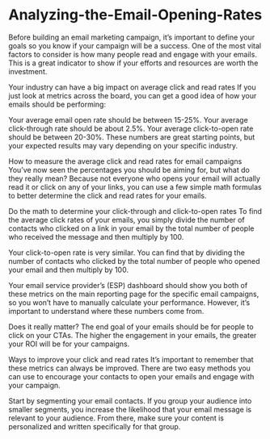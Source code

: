 # Analyzing-the-Email-Opening-Rates

Before building an email marketing campaign, it’s important to define your goals so you know if your campaign will be a success. One of the most vital factors to consider is how many people read and engage with your emails. This is a great indicator to show if your efforts and resources are worth the investment.


Your industry can have a big impact on average click and read rates
If you just look at metrics across the board, you can get a good idea of how your emails should be performing:

Your average email open rate should be between 15-25%.
Your average click-through rate should be about 2.5%.
Your average click-to-open rate should be between 20-30%.
These numbers are great starting points, but your expected results may vary depending on your specific industry.

How to measure the average click and read rates for email campaigns
You’ve now seen the percentages you should be aiming for, but what do they really mean? Because not everyone who opens your email will actually read it or click on any of your links, you can use a few simple math formulas to better determine the click and read rates for your emails.

Do the math to determine your click-through and click-to-open rates
To find the average click rates of your emails, you simply divide the number of contacts who clicked on a link in your email by the total number of people who received the message and then multiply by 100.

Your click-to-open rate is very similar. You can find that by dividing the number of contacts who clicked by the total number of people who opened your email and then multiply by 100.

Your email service provider’s (ESP) dashboard should show you both of these metrics on the main reporting page for the specific email campaigns, so you won’t have to manually calculate your performance. However, it’s important to understand where these numbers come from.

Does it really matter?
The end goal of your emails should be for people to click on your CTAs. The higher the engagement in your emails, the greater your ROI will be for your campaigns.

Ways to improve your click and read rates
It’s important to remember that these metrics can always be improved. There are two easy methods you can use to encourage your contacts to open your emails and engage with your campaign.

Start by segmenting your email contacts. If you group your audience into smaller segments, you increase the likelihood that your email message is relevant to your audience. From there, make sure your content is personalized and written specifically for that group.
